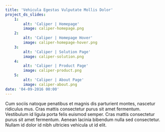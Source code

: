 ```yaml
---
title: 'Vehicula Egestas Vulputate Mollis Dolor'
project_ds_slides:
    1:
        alt: 'Caliper | Homepage'
        image: caliper-homepage.png
    2:
        alt: 'Caliper | Homepage Hover'
        image: caliper-homepage-hover.png
    3:
        alt: 'Caliper | Solution Page'
        image: caliper-solution.png
    4:
        alt: 'Caliper | Product Page'
        image: caliper-product.png
    5:
        alt: 'Caliper | About Page'
        image: caliper-about.png
date: '04-09-2016 00:00'
---
```


Cum sociis natoque penatibus et magnis dis parturient montes, nascetur ridiculus mus. Cras mattis consectetur purus sit amet fermentum. Vestibulum id ligula porta felis euismod semper. Cras mattis consectetur purus sit amet fermentum. Aenean lacinia bibendum nulla sed consectetur. Nullam id dolor id nibh ultricies vehicula ut id elit.